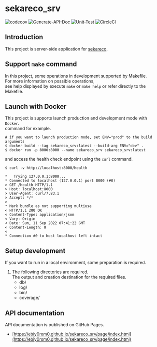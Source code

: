 # sekareco_srv
[![codecov](https://codecov.io/gh/ebiy0rom0/sekareco_srv/branch/develop/graph/badge.svg?token=KV6DKG67DF)](https://codecov.io/gh/ebiy0rom0/sekareco_srv)
[![Generate-API-Doc](https://github.com/ebiy0rom0/sekareco_srv/actions/workflows/genarate_api_doc.yml/badge.svg?branch=develop)](https://github.com/ebiy0rom0/sekareco_srv/actions/workflows/genarate_api_doc.yml)
[![Unit-Test](https://github.com/ebiy0rom0/sekareco_srv/actions/workflows/unit_testing.yml/badge.svg?branch=develop)](https://github.com/ebiy0rom0/sekareco_srv/actions/workflows/unit_testing.yml)
[![CircleCI](https://dl.circleci.com/status-badge/img/gh/ebiy0rom0/sekareco_srv/tree/develop.svg?style=svg)](https://dl.circleci.com/status-badge/redirect/gh/ebiy0rom0/sekareco_srv/tree/develop)
## Introduction
This project is server-side application for [sekareco](https://github.com/ebiy0rom0/sekareco).  


## Support `make` command
In this project, some operations in development supported by Makefile.  
For more information on possible operations,  
see help displayed by execute `make` or `make help` or refer directly to the Makefile.

## Launch with Docker
This project is supports launch production and development mode with `Docker`.  
command for example.
```
# if you want to launch production mode, set ENV="prod" to the build arguments
$ docker build --tag sekareco_srv:latest --build-arg ENV="dev" .
$ docker run -p 8000:8000 --name sekareco_srv sekareco_srv:latest
```
and access the health check endpoint using the `curl` command.
```
$ curl -v http://localhost:8000/health

*   Trying 127.0.0.1:8000...
* Connected to localhost (127.0.0.1) port 8000 (#0)
> GET /health HTTP/1.1
> Host: localhost:8000
> User-Agent: curl/7.83.1
> Accept: */*
>
* Mark bundle as not supporting multiuse
< HTTP/1.1 200 OK
< Content-Type: application/json
< Vary: Origin
< Date: Sun, 11 Sep 2022 07:41:22 GMT
< Content-Length: 0
<
* Connection #0 to host localhost left intact
```

## Setup development
If you want to run in a local environment, some preparation is required.
1. The following directories are required.  
The output and creation destination for the required files.
    - db/
    - log/
    - bin/
    - coverage/

## API documentation
API documentation is published on GitHub Pages.  
- [https://ebiy0rom0.github.io/sekareco_srv/page/index.html](https://ebiy0rom0.github.io/sekareco_srv/page/index.html)
